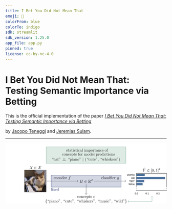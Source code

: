 ```yaml
---
title: I Bet You Did Not Mean That
emoji: 🔎
colorFrom: blue
colorTo: indigo
sdk: streamlit
sdk_version: 1.25.0
app_file: app.py
pinned: true
license: cc-by-nc-4.0
---
```


# I Bet You Did Not Mean That:<br/>Testing Semantic Importance via Betting

This is the official implementation of the paper [*I Bet You Did Not Mean That: Testing Semantic Importance via Betting*](https://arxiv.org/abs/2405.19146)

by [Jacopo Teneggi](https://jacopoteneggi.github.io) and [Jeremias Sulam](https://sites.google.com/view/jsulam).

---

![A pictorial representation of the problem setup](assets/setup_notitle.jpg)

